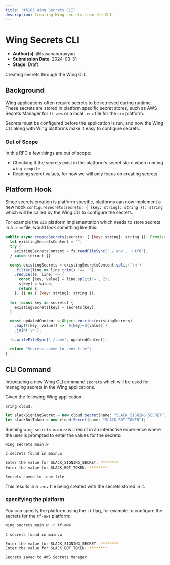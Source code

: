 ```yaml
---
title: "#6105 Wing Secrets CLI"
description: Creating Wing secrets from the CLI
---
```


# Wing Secrets CLI
- **Author(s)**: @hasanaburayyan
- **Submission Date**: 2024-03-31
- **Stage**: Draft

Creating secrets through the Wing CLI.

## Background

Wing applications often require secrets to be retrieved during runtime. These secrets are stored in platform specific secret stores, such as AWS Secrets Manager for `tf-aws` or a local `.env` file for the `sim` platform.

Secrets must be configured before the application is run, and now the Wing CLI along with Wing platforms make it easy to configure secrets.

### Out of Scope

In this RFC a few things are out of scope:
- Checking if the secrets exist in the platform's secret store when running `wing compile`
- Reading secret values, for now we will only focus on creating secrets

## Platform Hook

Since secrets creation is platform specific, platforms can now implement a new hook `configureSecrets(secrets: { [key: string]: string }): string` which will be called by the Wing CLI to configure the secrets.

For example the `sim` platform implementation which needs to store secrets in a `.env` file, would look something like this:

```js
public async createSecrets(secrets: { [key: string]: string }): Promise<string> {
  let existingSecretsContent = "";
  try {
    existingSecretsContent = fs.readFileSync('./.env', 'utf8');
  } catch (error) {}

  const existingSecrets = existingSecretsContent.split('\n')
    .filter(line => line.trim() !== '')
    .reduce((s, line) => {
      const [key, value] = line.split('=', 2);
      s[key] = value;
      return s;
    }, {} as { [key: string]: string });

  for (const key in secrets) {
    existingSecrets[key] = secrets[key];
  }

  const updatedContent = Object.entries(existingSecrets)
    .map(([key, value]) => `${key}=${value}`)
    .join('\n');

  fs.writeFileSync('./.env', updatedContent);

  return "Secrets saved to .env file";
}
```

## CLI Command

Introducing a new Wing CLI command `secrets` which will be used for managing secrets in the Wing applications.

Given the following Wing application:

```js
bring cloud;

let slackSigningSecret = new cloud.Secret(name: "SLACK_SIGNING_SECRET");
let slackBotToken = new cloud.Secret(name: "SLACK_BOT_TOKEN");
```

Running `wing secrets main.w` will result in an interactive experience where the user is prompted to enter the values for the secrets:

```bash
wing secrets main.w

2 secrets found in main.w

Enter the value for SLACK_SIGNING_SECRET: ********
Enter the value for SLACK_BOT_TOKEN: ********

Secrets saved to .env file
```

This results in a `.env` file being created with the secrets stored in it.

### specifying the platform

You can specify the platform using the `-t` flag, for example to configure the secrets for the `tf-aws` platform:

```bash
wing secrets main.w -t tf-aws

2 secrets found in main.w

Enter the value for SLACK_SIGNING_SECRET: ********
Enter the value for SLACK_BOT_TOKEN: ********

Secrets saved to AWS Secrets Manager
```